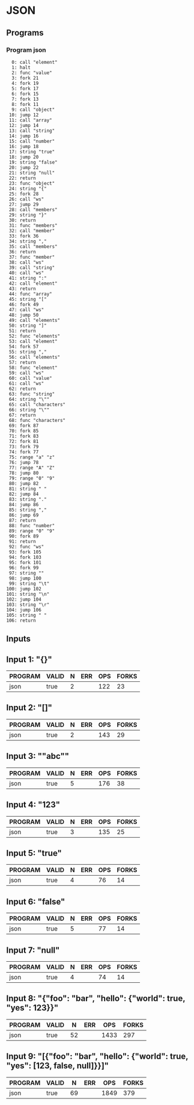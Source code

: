 # JSON

## Programs

### Program json

```
  0: call "element"
  1: halt
  2: func "value"
  3: fork 21
  4: fork 19
  5: fork 17
  6: fork 15
  7: fork 13
  8: fork 11
  9: call "object"
 10: jump 12
 11: call "array"
 12: jump 14
 13: call "string"
 14: jump 16
 15: call "number"
 16: jump 18
 17: string "true"
 18: jump 20
 19: string "false"
 20: jump 22
 21: string "null"
 22: return
 23: func "object"
 24: string "{"
 25: fork 28
 26: call "ws"
 27: jump 29
 28: call "members"
 29: string "}"
 30: return
 31: func "members"
 32: call "member"
 33: fork 36
 34: string ","
 35: call "members"
 36: return
 37: func "member"
 38: call "ws"
 39: call "string"
 40: call "ws"
 41: string ":"
 42: call "element"
 43: return
 44: func "array"
 45: string "["
 46: fork 49
 47: call "ws"
 48: jump 50
 49: call "elements"
 50: string "]"
 51: return
 52: func "elements"
 53: call "element"
 54: fork 57
 55: string ","
 56: call "elements"
 57: return
 58: func "element"
 59: call "ws"
 60: call "value"
 61: call "ws"
 62: return
 63: func "string"
 64: string "\""
 65: call "characters"
 66: string "\""
 67: return
 68: func "characters"
 69: fork 87
 70: fork 85
 71: fork 83
 72: fork 81
 73: fork 79
 74: fork 77
 75: range "a" "z"
 76: jump 78
 77: range "A" "Z"
 78: jump 80
 79: range "0" "9"
 80: jump 82
 81: string " "
 82: jump 84
 83: string "."
 84: jump 86
 85: string ","
 86: jump 69
 87: return
 88: func "number"
 89: range "0" "9"
 90: fork 89
 91: return
 92: func "ws"
 93: fork 105
 94: fork 103
 95: fork 101
 96: fork 99
 97: string ""
 98: jump 100
 99: string "\t"
100: jump 102
101: string "\n"
102: jump 104
103: string "\r"
104: jump 106
105: string " "
106: return
```

## Inputs

## Input 1: "{}"

| PROGRAM | VALID | N |  ERR  | OPS | FORKS |
|---------|-------|---|-------|-----|-------|
| json    | true  | 2 | <nil> | 122 |    23 |

## Input 2: "[]"

| PROGRAM | VALID | N |  ERR  | OPS | FORKS |
|---------|-------|---|-------|-----|-------|
| json    | true  | 2 | <nil> | 143 |    29 |

## Input 3: "\"abc\""

| PROGRAM | VALID | N |  ERR  | OPS | FORKS |
|---------|-------|---|-------|-----|-------|
| json    | true  | 5 | <nil> | 176 |    38 |

## Input 4: "123"

| PROGRAM | VALID | N |  ERR  | OPS | FORKS |
|---------|-------|---|-------|-----|-------|
| json    | true  | 3 | <nil> | 135 |    25 |

## Input 5: "true"

| PROGRAM | VALID | N |  ERR  | OPS | FORKS |
|---------|-------|---|-------|-----|-------|
| json    | true  | 4 | <nil> |  76 |    14 |

## Input 6: "false"

| PROGRAM | VALID | N |  ERR  | OPS | FORKS |
|---------|-------|---|-------|-----|-------|
| json    | true  | 5 | <nil> |  77 |    14 |

## Input 7: "null"

| PROGRAM | VALID | N |  ERR  | OPS | FORKS |
|---------|-------|---|-------|-----|-------|
| json    | true  | 4 | <nil> |  74 |    14 |

## Input 8: "{\"foo\": \"bar\", \"hello\": {\"world\": true, \"yes\": 123}}"

| PROGRAM | VALID | N  |  ERR  | OPS  | FORKS |
|---------|-------|----|-------|------|-------|
| json    | true  | 52 | <nil> | 1433 |   297 |

## Input 9: "[{\"foo\": \"bar\", \"hello\": {\"world\": true, \"yes\": [123, false, null]}}]"

| PROGRAM | VALID | N  |  ERR  | OPS  | FORKS |
|---------|-------|----|-------|------|-------|
| json    | true  | 69 | <nil> | 1849 |   379 |

